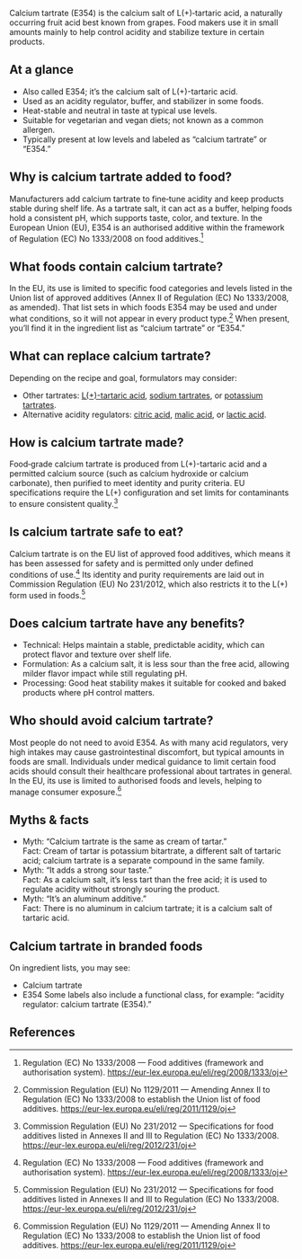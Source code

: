 Calcium tartrate (E354) is the calcium salt of L(+)‑tartaric acid, a naturally occurring fruit acid best known from grapes. Food makers use it in small amounts mainly to help control acidity and stabilize texture in certain products.

<!--more-->

## At a glance
- Also called E354; it’s the calcium salt of L(+)-tartaric acid.
- Used as an acidity regulator, buffer, and stabilizer in some foods.
- Heat-stable and neutral in taste at typical use levels.
- Suitable for vegetarian and vegan diets; not known as a common allergen.
- Typically present at low levels and labeled as “calcium tartrate” or “E354.”

## Why is calcium tartrate added to food?
Manufacturers add calcium tartrate to fine‑tune acidity and keep products stable during shelf life. As a tartrate salt, it can act as a buffer, helping foods hold a consistent pH, which supports taste, color, and texture. In the European Union (EU), E354 is an authorised additive within the framework of Regulation (EC) No 1333/2008 on food additives.[^2]

## What foods contain calcium tartrate?
In the EU, its use is limited to specific food categories and levels listed in the Union list of approved additives (Annex II of Regulation (EC) No 1333/2008, as amended). That list sets in which foods E354 may be used and under what conditions, so it will not appear in every product type.[^3] When present, you’ll find it in the ingredient list as “calcium tartrate” or “E354.”

## What can replace calcium tartrate?
Depending on the recipe and goal, formulators may consider:
- Other tartrates: [L(+)-tartaric acid](/e334-l-tartaric-acid), [sodium tartrates](/e335-sodium-tartrates), or [potassium tartrates](/e336-potassium-tartrates).
- Alternative acidity regulators: [citric acid](/e330-citric-acid), [malic acid](/e296-malic-acid), or [lactic acid](/e270-lactic-acid).

## How is calcium tartrate made?
Food‑grade calcium tartrate is produced from L(+)-tartaric acid and a permitted calcium source (such as calcium hydroxide or calcium carbonate), then purified to meet identity and purity criteria. EU specifications require the L(+) configuration and set limits for contaminants to ensure consistent quality.[^1]

## Is calcium tartrate safe to eat?
Calcium tartrate is on the EU list of approved food additives, which means it has been assessed for safety and is permitted only under defined conditions of use.[^2] Its identity and purity requirements are laid out in Commission Regulation (EU) No 231/2012, which also restricts it to the L(+) form used in foods.[^1]

## Does calcium tartrate have any benefits?
- Technical: Helps maintain a stable, predictable acidity, which can protect flavor and texture over shelf life.
- Formulation: As a calcium salt, it is less sour than the free acid, allowing milder flavor impact while still regulating pH.
- Processing: Good heat stability makes it suitable for cooked and baked products where pH control matters.

## Who should avoid calcium tartrate?
Most people do not need to avoid E354. As with many acid regulators, very high intakes may cause gastrointestinal discomfort, but typical amounts in foods are small. Individuals under medical guidance to limit certain food acids should consult their healthcare professional about tartrates in general. In the EU, its use is limited to authorised foods and levels, helping to manage consumer exposure.[^3]

## Myths & facts
- Myth: “Calcium tartrate is the same as cream of tartar.”  
  Fact: Cream of tartar is potassium bitartrate, a different salt of tartaric acid; calcium tartrate is a separate compound in the same family.
- Myth: “It adds a strong sour taste.”  
  Fact: As a calcium salt, it’s less tart than the free acid; it is used to regulate acidity without strongly souring the product.
- Myth: “It’s an aluminum additive.”  
  Fact: There is no aluminum in calcium tartrate; it is a calcium salt of tartaric acid.

## Calcium tartrate in branded foods
On ingredient lists, you may see:
- Calcium tartrate
- E354
Some labels also include a functional class, for example: “acidity regulator: calcium tartrate (E354).”

## References
[^1]: Commission Regulation (EU) No 231/2012 — Specifications for food additives listed in Annexes II and III to Regulation (EC) No 1333/2008. https://eur-lex.europa.eu/eli/reg/2012/231/oj
[^2]: Regulation (EC) No 1333/2008 — Food additives (framework and authorisation system). https://eur-lex.europa.eu/eli/reg/2008/1333/oj
[^3]: Commission Regulation (EU) No 1129/2011 — Amending Annex II to Regulation (EC) No 1333/2008 to establish the Union list of food additives. https://eur-lex.europa.eu/eli/reg/2011/1129/oj

